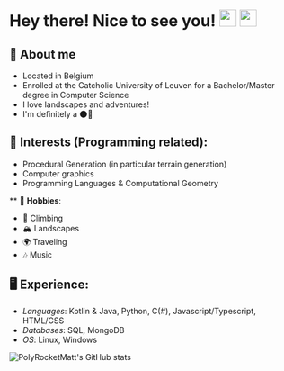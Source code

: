 <h1> Hey there! Nice to see you! <img src="https://emojis.slackmojis.com/emojis/images/1588108737/8790/fb-pride.png?1588108737" width="30"/> <img src="https://emojis.slackmojis.com/emojis/images/1531849430/4246/blob-sunglasses.gif?1531849430" width="30"/></h1>

## 📖 **About me**
- Located in Belgium
- Enrolled at the Catcholic University of Leuven for a Bachelor/Master degree in Computer Science
- I love landscapes and adventures!
- I'm definitely a 🌑🦉

## 👀 **Interests (Programming related)**:

- Procedural Generation (in particular terrain generation)
- Computer graphics
- Programming Languages & Computational Geometry

** 🧗 **Hobbies**:

- 🧗 Climbing
- 🏔️ Landscapes
- 🌍 Traveling
- 🎶 Music

## 🖥️ **Experience**:

- *Languages*: Kotlin & Java, Python, C(#), Javascript/Typescript, HTML/CSS
- *Databases*: SQL, MongoDB
- *OS*: Linux, Windows

![PolyRocketMatt's GitHub stats](https://github-readme-stats.vercel.app/api?username=PolyRocketMatt&theme=vue&show_icons=true)
